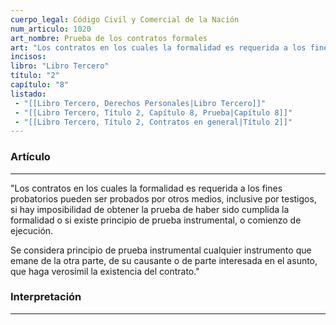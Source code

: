 ```yaml
---
cuerpo_legal: Código Civil y Comercial de la Nación
num_articulo: 1020
art_nombre: Prueba de los contratos formales
art: "Los contratos en los cuales la formalidad es requerida a los fines probatorios pueden ser probados por otros medios, inclusive por testigos, si hay imposibilidad de obtener la prueba de haber sido cumplida la formalidad o si existe principio de prueba instrumental, o comienzo de ejecución.  Se considera principio de prueba instrumental cualquier instrumento que emane de la otra parte, de su causante o de parte interesada en el asunto, que haga verosímil la existencia del contrato."
incisos: 
libro: "Libro Tercero"
título: "2"
capítulo: "8"
listado:
 - "[[Libro Tercero, Derechos Personales|Libro Tercero]]"
 - "[[Libro Tercero, Título 2, Capítulo 8, Prueba|Capítulo 8]]"
 - "[[Libro Tercero, Título 2, Contratos en general|Título 2]]"
---
```

### Artículo
---
"Los contratos en los cuales la formalidad es requerida a los fines probatorios pueden ser probados por otros medios, inclusive por testigos, si hay imposibilidad de obtener la prueba de haber sido cumplida la formalidad o si existe principio de prueba instrumental, o comienzo de ejecución.  

Se considera principio de prueba instrumental cualquier instrumento que emane de la otra parte, de su causante o de parte interesada en el asunto, que haga verosímil la existencia del contrato."


### Interpretación
---

